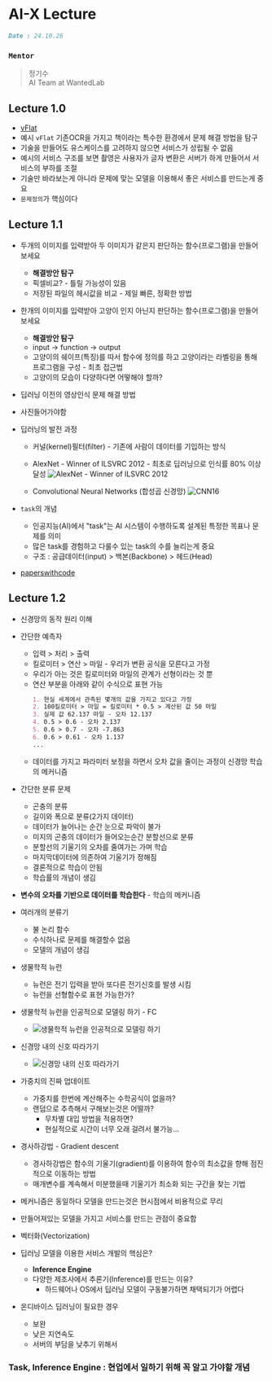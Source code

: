 # AI-X Lecture
```markdown
Date : 24.10.26
```

### ```Mentor```
> 정기수 <br />
> AI Team at WantedLab

## Lecture 1.0
+ [vFlat](https://www.vflat.com/)
+ 예시 ```vFlat``` 기존OCR을 가지고 책이라는 특수한 환경에서 문제 해결 방법을 탐구
+ 기술을 만들어도 유스케이스를 고려하지 않으면 서비스가 성립될 수 없음
+ 예시의 서비스 구조를 보면 촬영은 사용자가 글자 변환은 서버가 하게 만들어서 서비스의 부하를 조절
+ 기술만 바라보는게 아니라 문제에 맞는 모델을 이용해서 좋은 서비스를 만드는게 중요
+ ```문제정의```가 핵심이다

## Lecture 1.1
+ 두개의 이미지를 입력받아 두 이미지가 같은지 판단하는 함수(프로그램)을 만들어 보세요
    + **해결방안 탐구**
    + 픽셀비교? - 틀릴 가능성이 있음
    + 저장된 파일의 헤시값을 비교 - 제일 빠른, 정확한 방법

+ 한개의 이미지를 입력받아 고양이 인지 아닌지 판단하는 함수(프로그램)을 만들어 보세요
    + **해결방안 탐구**
    + input -> function -> output
    + 고양이의 쉐이프(특징)를 따서 함수에 정의를 하고 고양이라는 라벨링을 통해 프로그램을 구성 - 최초 접근법
    + 고양이의 모습이 다양하다면 어떻해야 할까?

+ 딥러닝 이전의 영상인식 문제 해결 방법
+ 사진들어가야함

+ 딥러닝의 발전 과정
    + 커널(kernel)필터(filter) - 기존에 사람이 데이터를 기입하는 방식

    + AlexNet - Winner of ILSVRC 2012 - 최초로 딥러닝으로 인식률 80% 이상 달성
     ![AlexNet - Winner of ILSVRC 2012](https://miro.medium.com/v2/resize:fit:720/format:webp/1*PjLuynVWCbSC99VrZgW4wQ.jpeg)

    + Convolutional Neural Networks (합성곱 신경망)
    ![CNN16](https://cdn-ilcabpl.nitrocdn.com/XTpGTaZWYQSxctfMHQPVOQKOsBspWTQi/assets/images/optimized/rev-630f56e/learnopencv.com/wp-content/uploads/2023/01/Convolutional-Neural-Networks-1024x611.png)

+ ```task```의 개념
    + 인공지능(AI)에서 "task"는 AI 시스템이 수행하도록 설계된 특정한 목표나 문제를 의미
    + 많은 task를 경험하고 다룰수 있는 task의 수를 늘리는게 중요
    + 구조 : 공급데이터(input) > 백본(Backbone) > 헤드(Head)

+ [paperswithcode](https://paperswithcode.com/)

## Lecture 1.2
+ 신경망의 동작 원리 이해

+ 간단한 예측자
    + 입력 > 처리 > 출력
    + 킬로미터 > 연산 > 마일 - 우리가 변환 공식을 모른다고 가정
    + 우리가 아는 것은 킬로미터와 마일의 관계가 선형이라는 것 뿐
    + 연산 부분을 아래와 같이 수식으로 표현 가능
        ```markdown
        1. 현실 세계에서 관측된 몇개의 값을 가지고 있다고 가정
        2. 100킬로미터 > 마일 = 킬로미터 * 0.5 > 계산된 값 50 마일
        3. 실제 값 62.137 마일 - 오차 12.137
        4. 0.5 > 0.6 - 오차 2.137
        5. 0.6 > 0.7 - 오차 -7.863
        6. 0.6 > 0.61 - 오차 1.137
        ...
        ```
    + 데이터를 가지고 파라미터 보정을 하면서 오차 값을 줄이는 과정이 신경망 학습의 메커니즘

+ 간단한 분류 문제
    + 곤충의 분류
    + 길이와 폭으로 분류(2가지 데이터)
    + 데이터가 늘어나는 순간 눈으로 파악이 불가
    + 미지의 곤충의 데이터가 들어오는순간 분할선으로 분류
    + 분할선의 기울기의 오차를 줄여가는 가며 학습 
    + 마지막데이터에 의존하여 기울기가 정해짐
    + 결론적으로 학습이 안됨
    + 학습률의 개념이 생김

+ **변수의 오차를 기반으로 데이터를 학습한다** - 학습의 메커니즘

+ 여러개의 분류기
    + 불 논리 함수
    + 수식하나로 문제를 해결할수 없음
    + 모델의 개념이 생김

+ 생물학적 뉴런
    + 뉴런은 전기 입력을 받아 또다른 전기신호를 발생 시킴
    + 뉴런을 선형함수로 표현 가능한가?

+ 생물학적 뉴런을 인공적으로 모델링 하기 - FC
    + ![생물학적 뉴런을 인공적으로 모델링 하기](https://image.samsungsds.com/global/ko/news/story/717_11.jpg?queryString=20200925042453)

+ 신경망 내의 신호 따라가기
    + ![신경망 내의 신호 따라가기]()

+ 가중치의 진짜 업데이트
    + 가중치를 한번에 계산해주는 수학공식이 없을까?
    + 랜덤으로 추측해서 구해보는것은 어떨까?
        + 무차별 대입 방법을 적용하면?
        + 현실적으로 시간이 너무 오래 걸려서 불가능...

+ 경사하강법 - Gradient descent
    + 경사하강법은 함수의 기울기(gradient)를 이용하여 함수의 최소값을 향해 점진적으로 이동하는 방법
    + 매개변수를 계속해서 미분했을때 기울기가 최소화 되는 구간을 찾는 기법

+ 메커니즘은 동일하다 모델을 만드는것은 현시점에서 비용적으로 무리
+ 만들어져있는 모델을 가지고 서비스를 만드는 관점이 중요함

+ 벡터화(Vectorization)

+ 딥러닝 모델을 이용한 서비스 개발의 핵심은?
    + **Inference Engine**
    + 다양한 제조사에서 추론기(Inference)를 만드는 이유?
        + 하드웨어나 OS에서 딥러닝 모델이 구동불가하면 채택되기가 어렵다

+ 온디바이스 딥러닝이 필요한 경우
    + 보완
    + 낮은 지연속도
    + 서버의 부담을 낮추기 위해서

### **Task, Inference Engine** : 현업에서 일하기 위해 꼭 알고 가야할 개념

